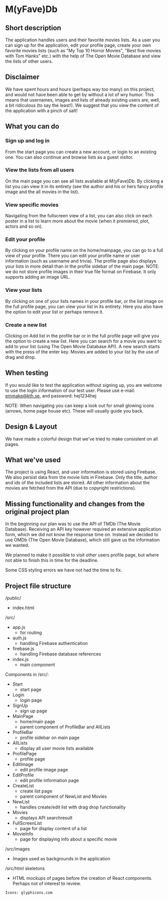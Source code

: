 # M(yFave)Db

## Short description
The application handles users and their favorite movies lists. As a user you can sign up for the application, edit your profile page, create your own favorite movies lists (such as "My Top 10 Horror Movies", "Best five movies with Tom Hanks" etc.) with the help of The Open Movie Database and view the lists of other users. 

## Disclaimer
We have spent hours and hours (perhaps way too many) on this project, and would not have been able to get by without a lot of wry humor. This means that usernames, images and lists of already existing users are, well, a bit ridiculous (to say the least!). We suggest that you view the content of the application with a pinch of salt!

## What you can do
### Sign up and log in
From the start page you can create a new account, or login to an existing one. You can also continue and browse lists as a guest visitor.

### View the lists from all users
On the main page you can see all lists available at M(yFave)Db. By clicking a list you can view it in its entirety (see the author and his or hers fancy profile image and the all movies in the list).

### View specific movies
Navigating from the fullscreen view of a list, you can also click on each poster in a list to learn more about the movie (when it premiered, plot, actors and so on).

### Edit your profile
By clicking on your profile name on the home/mainpage, you can go to a full view of your profile. There you can edit your profile name or user information (such as username and trivia). The profile page also displays your lists in more detail than in the profile sidebar of the main page. NOTE: we do not store profile images in their true file format on Firebase. It only supports adding an image URL.

### View your lists
By clicking on one of your lists names in your profile bar, or the list image on the full profile page, you can view your list in its entirety. Here you also have the option to edit your list or perhaps remove it.

### Create a new list
Clicking on Add list in the profile bar or in the full profile page will give you the option to create a new list. Here you can search for a movie you want to add to your list (using The Open Movie Database API). A new search starts with the press of the enter key. Movies are added to your list by the use of drag and drop.

## When testing
If you would like to test the application without signing up, you are welcome to use the login information of our test user. Please use e-mail: emmake@kth.se, and password: hej1234hej

NOTE: When navigating you can keep a look out for small glowing icons (arrows, home page house etc). These will usually guide you back.

## Design & Layout
We have made a colorful design that we've tried to make consistent on all pages. 

## What we've used
The project is using React, and user information is stored using Firebase. We also persist data from the movie lists in Firebase. Only the title, author and ids of the included lists are stored. All other information about the movies are fetched from the API (due to copyright restrictions).

## Missing functionality and changes from the original project plan
In the beginning our plan was to use the API of TMDb (The Movie Database). Receiving an API key however required an extensive application form, which we did not know the response time on. Instead we decided to use OMDb (The Open Movie Database), which still gave us the information we wanted.

We planned to make it possible to visit other users profile page, but where not able to finish this in time for the deadline. 

Some CSS styling errors we have not had the time to fix.

## Project file structure

/public/
* index.html

/src/
* app.js 
    * for routing
* auth.js
    * handling Firebase authentication
* firebase.js
    * handling Firebase database references
* index.js
    * main component
    
Components in /src/:
* Start
    * start page
* Login
    * login page
* SignUp
    * sign up page
* MainPage
    * home/main page
    * parent component of ProfileBar and AllLists
* ProfileBar
    * profile sidebar on main page
* AllLists
    * display all user movie lists available
* ProfilePage
    * profile page
* EditImage
    * edit profile image page
* EditProfile
    * edit profile information page   
* CreateList 
    * create list page
    * parent component of NewList and Movies
* NewList
    * handles create/edit list with drag drop functionality
* Movies
    * displays API searchresult
* FullScreenList
    * page for display content of a list
* MovieInfo
    * page for displaying info about a specific movie
    
/src/images
* Images used as backgrounds in the application

/src/html skeletons
* HTML mockups of pages before the creation of React components. Perhaps not of interest to review.

```
Icons: glyphicons.com